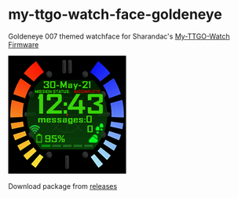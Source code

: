 # my-ttgo-watch-face-goldeneye
Goldeneye 007 themed watchface for Sharandac's [My-TTGO-Watch Firmware](https://github.com/sharandac/My-TTGO-Watch)

![Preview](watchface_theme_prev.png)

Download package from [releases](https://github.com/reality52/my-ttgo-watch-face-goldeneye/releases/latest)
